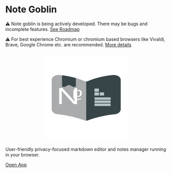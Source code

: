 # Note Goblin

⚠️ Note goblin is being actively developed. There may be bugs and incomplete features. [See Roadmap](https://github.com/users/zareith/projects/1)

⚠️ For best experience Chromium or chromium based browsers like Vivaldi, Brave, Google Chrome etc. are recommended. [More details](https://github.com/zareith/chillmd/issues/1)

<h2 align="center">
  <img height="256" width="256" src="https://raw.githubusercontent.com/zareith/chillmd/refs/heads/main/public/logo.svg">
</h2>

User-friendly privacy-focused markdown editor and notes manager running in your browser.

[Open App](https://zareith.github.io/chillmd/)
